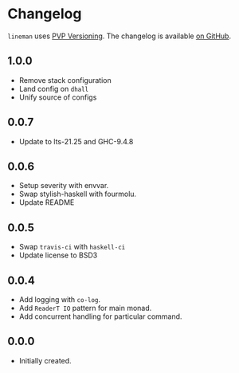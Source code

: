 # Changelog

`lineman` uses [PVP Versioning][1].
The changelog is available [on GitHub][2].

## 1.0.0

* Remove stack configuration
* Land config on `dhall`
* Unify source of configs

## 0.0.7

* Update to lts-21.25 and GHC-9.4.8

## 0.0.6

* Setup severity with envvar.
* Swap stylish-haskell with fourmolu.
* Update README

## 0.0.5

* Swap `travis-ci` with `haskell-ci`
* Update license to BSD3

## 0.0.4

* Add logging with `co-log`.
* Add `ReaderT IO` pattern for main monad.
* Add concurrent handling for particular command.

## 0.0.0

* Initially created.

[1]: https://pvp.haskell.org
[2]: https://github.com/metaxis/lineman/releases
